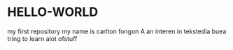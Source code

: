 # HELLO-WORLD
my first repository
my name is carlton fongon A an interen in tekstedia buea tring to learn alot ofstuff
